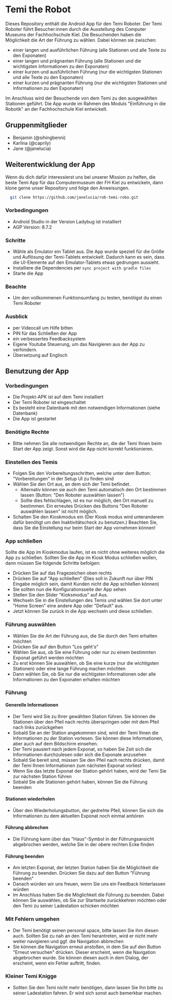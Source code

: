 # Temi the Robot

Dieses Repository enthält die Android App für den Temi Roboter. Der Temi Roboter führt
Besucher:innen durch die Ausstellung des Computer Museums der Fachhochschule Kiel. 
Die Besuchenden haben die Möglichkeit die Art der Führung zu wählen. Dabei können sie zwischen:

- einer langen und ausführlichen Führung (alle Stationen und alle Texte zu den Exponaten)
- einer langen und prägnanten Führung (alle Stationen und die wichtigsten Informationen zu den Exponaten)
- einer kurzen und ausführlichen Führung (nur die wichtigsten Stationen und alle Texte zu den Exponaten)
- einer kurzen und prägnanten Führung (nur die wichtigsten Stationen und Informationen zu den Exponaten)

Im Anschluss wird der Besuchende von dem Temi zu den ausgewählten Stationen geführt.
Die App wurde im Rahmen des Moduls "Einführung in die Robotik" an der Fachhochschule Kiel entwickelt.

## Gruppenmitglieder

- Benjamin (@sihingbenni)
- Karlina (@caprily)
- Jane (@janelucia)

## Weiterentwicklung der App

Wenn du dich dafür interessierst uns bei unserer Mission zu helfen, die beste Temi App für das Computermuseum der FH Kiel zu entwickeln, dann klone gerne unser Repository und folge den Anweisungen.

```bash
  git clone https://github.com/janelucia/rob-temi-robo.git
```

### Vorbedingungen
- Android Studio in der Version Ladybug ist installiert
- AGP Version: 8.7.2

### Schritte
- Wähle als Emulator ein Tablet aus. Die App wurde speziell für die Größe und Auflösung der Temi-Tablets entwickelt. Dadurch kann es sein, dass die UI-Elemente auf den Emulator-Tablets etwas gedrungen aussieht.
- Installiere die Dependencies per `sync project with gradle files`
- Starte die App

### Beachte
- Um den vollkommenen Funktionsumfang zu testen, benötigst du einen Temi Roboter

### Ausblick
- per Videocall um Hilfe bitten
- PIN für das Schließen der App
- ein verbessertes Feedbacksystem
- Eigene Youtube Steuerung, um das Navigieren aus der App zu verhindern.
- Übersetzung auf Englisch

## Benutzung der App

### Vorbedingungen
- Die Projekt-APK ist auf dem Temi installiert
- Der Temi Roboter ist eingeschaltet
- Es besteht eine Datenbank mit den notwendigen Informationen (siehe Datenbank)
- Die App ist gestartet

### Benötigte Rechte
* Bitte nehmen Sie alle notwendigen Rechte an, die der Temi Ihnen beim Start der App zeigt. Sonst wird die App nicht korrekt funktionieren.


### Einstellen des Temis
- Folgen Sie den Vorbereitungsschritten, welche unter dem Button: "Vorbereitungen" in der Setup UI zu finden sind
- Wählen Sie den Ort aus, an dem sich der Temi befindet.
  - Alternativ können sie auch den Temi automatisch den Ort bestimmen lassen (Button: "Den Roboter auswählen lassen")
  - Sollte dies fehlschlagen, ist es nur möglich, den Ort manuell zu bestimmen. Ein erneutes Drücken des Buttons "Den Roboter auswählen lassen" ist nicht möglich.
- Schalten Sie den Kioskmodus ein (Der Kiosk modus wird unteranderem dafür benötigt um den Inaktivitätscheck zu benutzen.)
Beachten Sie, dass Sie die Einstellung nur beim Start der App vornehmen können!

### App schließen
Sollte die App im Kioskmodus laufen, ist es nicht ohne weiteres möglich die App zu schließen.
Sollten Sie die App im Kiosk Modus schließen wollen, dann müssen Sie folgende Schritte befolgen:
- Drücken Sie auf das Fragezeichen oben rechts
- Drücken Sie auf "App schließen" (Dies soll in Zukunft nur über PIN Eingabe möglich sein, damit Kunden nicht die App schließen können)
- Sie sollten nun die Konfigurationsseite der App sehen
- Stellen Sie den Slider "Kioksmodus" auf Aus.
- Wechseln Sie in die Einstellungen des Temis und wählen Sie dort unter "Home Screen" eine andere App oder "Default" aus.
- Jetzt können Sie zurück in die App wechseln und diese schließen.


### Führung auswählen
- Wählen Sie die Art der Führung aus, die Sie durch den Temi erhalten möchten
- Drücken Sie auf den Button "Los geht's"
- Wählen Sie aus, ob Sie eine Führung oder nur zu einem bestimmten Exponat geführt werden möchten
- Zu erst können Sie auswählen, ob Sie eine kurze (nur die wichtigsten Stationen) oder eine lange Führung machen möchten
- Dann wählen Sie, ob Sie nur die wichtigsten Informationen oder alle Informationen zu den Exponaten erhalten möchten

### Führung

#### Generelle Informationen
- Der Temi wird Sie zu Ihrer gewählten Station führen. Sie können die Stationen über den Pfeil nach rechts überspringen oder mit dem Pfeil nach links zurückgehen
- Sobald Sie an der Station angekommen sind, wird der Temi Ihnen die Informationen zu der Station vorlesen. Sie können diese Informationen, aber auch auf dem Bildschirm einsehen.
- Der Temi pausiert nach jedem Exponat, so haben Sie Zeit sich die Informationen durchzulesen oder sich die Exponate anzusehen
- Sobald Sie bereit sind, müssen Sie den Pfeil nach rechts drücken, damit der Temi Ihnen Informationen zum nächsten Exponat vorliest
- Wenn Sie das letzte Exponat der Station gehört haben, wird der Temi Sie zur nächsten Station führen
- Sobald Sie alle Stationen gehört haben, können Sie die Führung beenden

#### Stationen wiederholen
- Über den Wiederholungsbutton, der gedrehte Pfeil, können Sie sich die Informationen zu dem aktuellen Exponat noch einmal anhören

#### Führung abbrechen
- Die Führung kann über das "Haus"-Symbol in der Führungsansicht abgebrochen werden, welche Sie in der obere rechten Ecke finden

#### Führung beenden
- Am letzten Exponat, der letzten Station haben Sie die Möglichkeit die Führung zu beenden. Drücken Sie dazu auf den Button "Führung beenden"
- Danach würden wir uns freuen, wenn Sie uns ein Feedback hinterlassen würden
- Im Anschluss haben Sie die Möglichkeit die Führung zu beenden. Dabei können Sie auswählen, ob Sie zur Startseite zurückkehren möchten oder den Temi zu seiner Ladestation schicken möchten

### Mit Fehlern umgehen
- Der Temi benötigt seinen personal space, bitte lassen Sie ihm diesen auch. Sollten Sie zu nah an den Temi herantreten, wird er nicht mehr weiter navigieren und ggf. die Navigation abbrechen
- Sie können die Navigation erneut anstoßen, in dem Sie auf den Button "Erneut versuchen" drücken. Dieser erscheint, wenn die Navigation abgebrochen wurde. Sie können diesen auch in dem Dialog, der erscheint, wenn ein Fehler auftritt, finden.

### Kleiner Temi Knigge
- Sollten Sie den Temi nicht mehr benötigen, dann lassen Sie Ihn bitte zu seiner Ladestation fahren. Er wird sich sonst auch bemerkbar machen.




